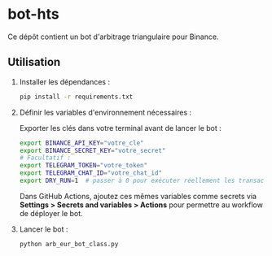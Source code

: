 # bot-hts

Ce dépôt contient un bot d'arbitrage triangulaire pour Binance.

## Utilisation

1. Installer les dépendances :

   ```bash
   pip install -r requirements.txt
   ```

2. Définir les variables d'environnement nécessaires :

   Exporter les clés dans votre terminal avant de lancer le bot :

   ```bash
   export BINANCE_API_KEY="votre_cle"
   export BINANCE_SECRET_KEY="votre_secret"
   # Facultatif :
   export TELEGRAM_TOKEN="votre_token"
   export TELEGRAM_CHAT_ID="votre_chat_id"
   export DRY_RUN=1  # passer à 0 pour exécuter réellement les transactions
   ```

   Dans GitHub Actions, ajoutez ces mêmes variables comme secrets via **Settings > Secrets and variables > Actions** pour permettre au workflow de déployer le bot.
3. Lancer le bot :

   ```bash
   python arb_eur_bot_class.py
   ```
